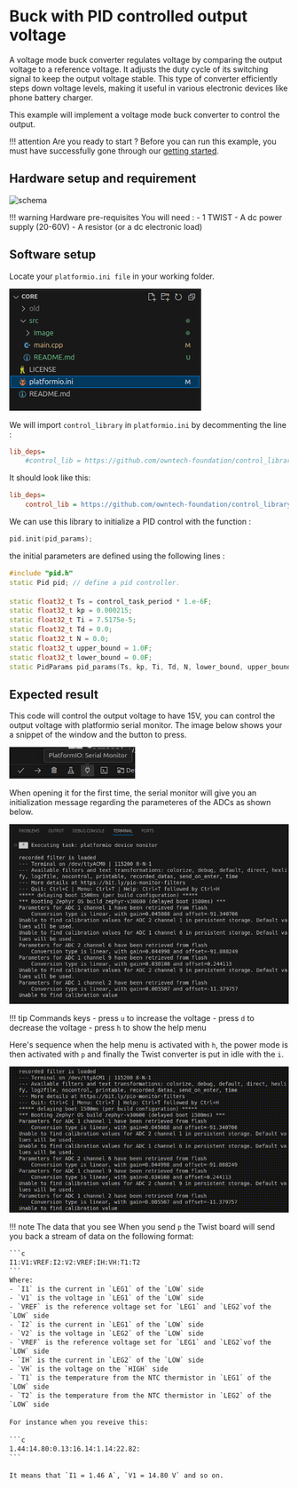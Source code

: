 # Buck with PID controlled output voltage

A voltage mode buck converter regulates voltage by comparing the output voltage to a reference voltage. It adjusts the duty cycle of its switching signal to keep the output voltage stable. This type of converter efficiently steps down voltage levels, making it useful in various electronic devices like phone battery charger.

This example will implement a voltage mode buck converter to control the output.

!!! attention Are you ready to start ?
    Before you can run this example, you must have successfully gone through our [getting started](https://docs.owntech.org/core/docs/environment_setup/).  

## Hardware setup and requirement


![schema](Image/buck_m.png)

!!! warning Hardware pre-requisites 
    You will need :
    - 1 TWIST
    - A dc power supply (20-60V)
    - A resistor (or a dc electronic load)

## Software setup

Locate your `platformio.ini file` in your working folder.

![platformio.ini location](Image/platformio_ini_location.png)


We will import `control_library` in `platformio.ini` by decommenting the line :

```ini
lib_deps=
    #control_lib = https://github.com/owntech-foundation/control_library.git
```
It should look like this: 

```ini
lib_deps=
    control_lib = https://github.com/owntech-foundation/control_library.git
```

We can use this library to initialize a PID control with the function :

```cpp
pid.init(pid_params);
```

the initial parameters are defined using the following lines :

```cpp
#include "pid.h"
static Pid pid; // define a pid controller.

static float32_t Ts = control_task_period * 1.e-6F;
static float32_t kp = 0.000215;
static float32_t Ti = 7.5175e-5;
static float32_t Td = 0.0;
static float32_t N = 0.0;
static float32_t upper_bound = 1.0F;
static float32_t lower_bound = 0.0F;
static PidParams pid_params(Ts, kp, Ti, Td, N, lower_bound, upper_bound);
```

## Expected result

This code will control the output voltage to have 15V, you can control the output voltage with platformio serial monitor. The image below shows your a snippet of the window and the button to press.

![serial monitor button](Image/serial_monitor_button.png)

When opening it for the first time, the serial monitor will give you an initialization message regarding the parameteres of the ADCs as shown below.  

![serial monitor initialization](Image/serial_monitor_initialization.png)

!!! tip Commands keys
    - press `u` to increase the voltage
    - press `d` to decrease the voltage
    - press `h` to show the help menu

Here's sequence when the help menu is activated with `h`, the power mode is then activated with `p` and finally the Twist converter is put in idle with the `i`. 

![serial monitor working](Image/serial_monitor_operation.gif)

!!! note The data that you see
    When you send `p` the Twist board will send you back a stream of data on the following format: 
    
    ```c 
    I1:V1:VREF:I2:V2:VREF:IH:VH:T1:T2
    ```
    Where: 
    - `I1` is the current in `LEG1` of the `LOW` side
    - `V1` is the voltage in `LEG1` of the `LOW` side
    - `VREF` is the reference voltage set for `LEG1` and `LEG2`vof the `LOW` side
    - `I2` is the current in `LEG1` of the `LOW` side
    - `V2` is the voltage in `LEG2` of the `LOW` side
    - `VREF` is the reference voltage set for `LEG1` and `LEG2`vof the `LOW` side
    - `IH` is the current in `LEG2` of the `LOW` side
    - `VH` is the voltage on the `HIGH` side
    - `T1` is the temperature from the NTC thermistor in `LEG1` of the `LOW` side
    - `T2` is the temperature from the NTC thermistor in `LEG2` of the `LOW` side

    For instance when you reveive this: 

    ```c 
    1.44:14.80:0.13:16.14:1.14:22.82:
    ```

    It means that `I1 = 1.46 A`, `V1 = 14.80 V` and so on. 


